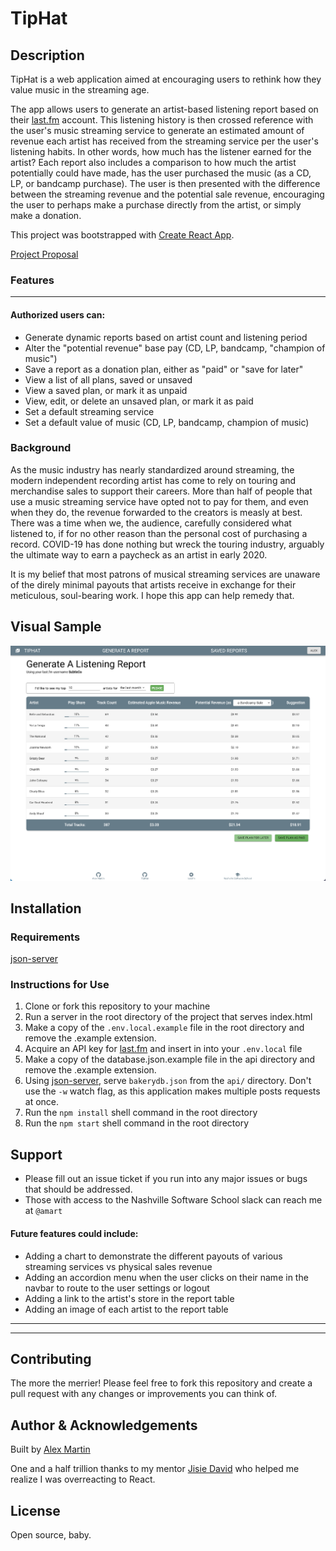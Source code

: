 # TipHat

## Description

TipHat is a web application aimed at encouraging users to rethink how they value music in the streaming age.

The app allows users to generate an artist-based listening report based on their [last.fm](https://www.last.fm) account. This listening history is then crossed reference with the user's music streaming service to generate an estimated amount of revenue each artist has received from the streaming service per the user's listening habits. In other words, how much has the listener earned for the artist? Each report also includes a comparison to how much the artist potentially could have made, has the user purchased the music (as a CD, LP, or bandcamp purchase). The user is then presented with the difference between the streaming revenue and the potential sale revenue, encouraging the user to perhaps make a purchase directly from the artist, or simply make a donation.

This project was bootstrapped with [Create React App](https://github.com/facebook/create-react-app).

[Project Proposal](https://docs.google.com/document/d/1EtZOk1N7-cCZp2r7FOEaqC4dct6iXuSoPNPQ7CjbT4A)

### Features
___
#### Authorized users can:

* Generate dynamic reports based on artist count and listening period
* Alter the "potential revenue" base pay (CD, LP, bandcamp, "champion of music")
* Save a report as a donation plan, either as "paid" or "save for later"
* View a list of all plans, saved or unsaved
* View a saved plan, or mark it as unpaid
* View, edit, or delete an unsaved plan, or mark it as paid
* Set a default streaming service
* Set a default value of music (CD, LP, bandcamp, champion of music)


### Background

As the music industry has nearly standardized around streaming, the modern independent recording artist has come to rely on touring and merchandise sales to support their careers. More than half of people that use a music streaming service have opted not to pay for them, and even when they do, the revenue forwarded to the creators is measly at best. There was a time when we, the audience, carefully considered what listened to, if for no other reason than the personal cost of purchasing a record. COVID-19 has done nothing but wreck the touring industry, arguably the ultimate way to earn a paycheck as an artist in early 2020. 

It is my belief that most patrons of musical streaming services are unaware of the direly minimal payouts that artists receive in exchange for their meticulous, soul-bearing work. I hope this app can help remedy that.

## Visual Sample

![image](./images/sampleReport.png)

## Installation

### Requirements

[json-server](https://www.npmjs.com/package/json-server)

### Instructions for Use
1. Clone or fork this repository to your machine
2. Run a server in the root directory of the project that serves index.html
3. Make a copy of the `.env.local.example` file in the root directory and remove the .example extension.
4. Acquire an API key for [last.fm](https://www.last.fm/api) and insert in into your `.env.local` file
5. Make a copy of the database.json.example file in the api directory and remove the .example extension.
6. Using [json-server](https://www.npmjs.com/package/json-server), serve `bakerydb.json` from the `api/` directory. Don't use the `-w` watch flag, as this application makes multiple posts requests at once.
7. Run the `npm install` shell command in the root directory
8. Run the `npm start` shell command in the root directory

## Support

* Please fill out an issue ticket if you run into any major issues or bugs that should be addressed.
* Those with access to the Nashville Software School slack can reach me at `@amart`

#### Future features could include:
* Adding a chart to demonstrate the different payouts of various streaming services vs physical sales revenue
* Adding an accordion menu when the user clicks on their name in the navbar to route to the user settings or logout
* Adding a link to the artist's store in the report table
* Adding an image of each artist to the report table
---
---

## Contributing

The more the merrier! Please feel free to fork this repository and create a pull request with any changes or improvements you can think of.

## Author & Acknowledgements

Built by [Alex Martin](https://github.com/SubtleCo)

One and a half trillion thanks to my mentor [Jisie David](https://github.com/jisie) who helped me realize I was overreacting to React.

## License

Open source, baby.
